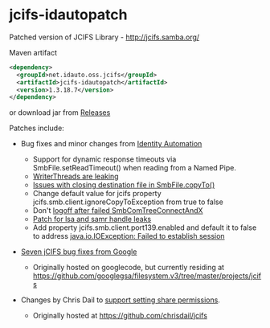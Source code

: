 # jcifs-idautopatch
Patched version of JCIFS Library - http://jcifs.samba.org/


Maven artifact
```xml
<dependency>
  <groupId>net.idauto.oss.jcifs</groupId>
  <artifactId>jcifs-idautopatch</artifactId>
  <version>1.3.18.7</version>
</dependency>    
```    

or download jar from [Releases](https://github.com/IdentityAutomation/jcifs-idautopatch/releases)

Patches include:

* Bug fixes and minor changes from [Identity Automation](http://www.identityautomation.com)
  * Support for dynamic response timeouts via SmbFile.setReadTimeout() when reading from a Named Pipe.
  * [WriterThreads are leaking](https://lists.samba.org/archive/jcifs/2013-October/010115.html)
  * [Issues with closing destination file in SmbFile.copyTo()](https://lists.samba.org/archive/jcifs/2014-June/010165.html) 
  * Change default value for jcifs property jcifs.smb.client.ignoreCopyToException from true to false
  * Don't [logoff after failed SmbComTreeConnectAndX](https://lists.samba.org/archive/jcifs/2013-December/010121.html)
  * [Patch for lsa and samr handle leaks](https://lists.samba.org/archive/jcifs/2014-September/010179.html)
  * Add property jcifs.smb.client.port139.enabled and default it to false to address [java.io.IOException: Failed to establish session](https://lists.samba.org/archive/jcifs/2015-June/010292.html)
  
* [Seven jCIFS bug fixes from Google](https://lists.samba.org/archive/jcifs/2014-September/010177.html) 
  * Originally hosted on googlecode, but currently residing at https://github.com/googlegsa/filesystem.v3/tree/master/projects/jcifs
* Changes by Chris Dail to
[support setting share permissions](http://chrisdail.com/2012/03/15/hacking-jcifs-set-permissions/).
  * Originally hosted at https://github.com/chrisdail/jcifs


